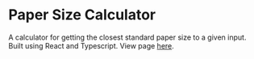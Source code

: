 # Paper Size Calculator
A calculator for getting the closest standard paper size to a given input. Built using React and Typescript. View page [here](https://kasperbc.github.io/paper-sizes/).